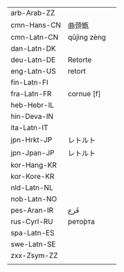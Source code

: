 | | | |
|-|-|-|
| arb-Arab-ZZ |  |  |
| cmn-Hans-CN | 曲颈甑 |  |
| cmn-Latn-CN | qūjìng zèng |  |
| dan-Latn-DK |  |  |
| deu-Latn-DE | Retorte |  |
| eng-Latn-US | retort |  |
| fin-Latn-FI |  |  |
| fra-Latn-FR | cornue [f] |  |
| heb-Hebr-IL |  |  |
| hin-Deva-IN |  |  |
| ita-Latn-IT |  |  |
| jpn-Hrkt-JP | レトルト |  |
| jpn-Jpan-JP | レトルト |  |
| kor-Hang-KR |  |  |
| kor-Kore-KR |  |  |
| nld-Latn-NL |  |  |
| nob-Latn-NO |  |  |
| pes-Aran-IR | قَرع |  |
| rus-Cyrl-RU | рето́рта |  |
| spa-Latn-ES |  |  |
| swe-Latn-SE |  |  |
| zxx-Zsym-ZZ |  |  |
|  |  |  |
